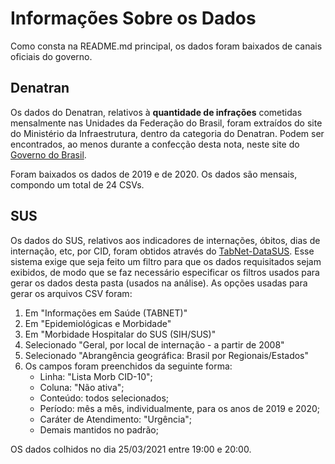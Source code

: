# Informações Sobre os Dados

Como consta na README.md principal, os dados foram baixados de canais oficiais do governo.

## Denatran
Os dados do Denatran, relativos à **quantidade de infrações** cometidas mensalmente nas Unidades da Federação do Brasil, foram extraídos do site do Ministério da Infraestrutura,
dentro da categoria do Denatran. Podem ser encontrados, ao menos durante a confecção desta nota, neste site do [Governo do Brasil](https://www.gov.br/infraestrutura/pt-br/assuntos/transito/conteudo-denatran/estatisticas-quantidade-de-infracoes-denatran).

Foram baixados os dados de 2019 e de 2020. Os dados são mensais, compondo um total de 24 CSVs.

## SUS
Os dados do SUS, relativos aos indicadores de internações, óbitos, dias de internação, etc, por CID, foram obtidos através do [TabNet-DataSUS](http://tabnet.datasus.gov.br/cgi/menu_tabnet_php.htm#).
Esse sistema exige que seja feito um filtro para que os dados requisitados sejam exibidos, de modo que se faz necessário especificar os filtros usados para gerar os dados desta pasta
(usados na análise). As opções usadas para gerar os arquivos CSV foram:
1. Em "Informações em Saúde (TABNET)"
2. Em "Epidemiológicas e Morbidade"
3. Em "Morbidade Hospitalar do SUS (SIH/SUS)"
4. Selecionado "Geral, por local de internação - a partir de 2008"
5. Selecionado "Abrangência geográfica: Brasil por Regionais/Estados"
6. Os campos foram preenchidos da seguinte forma:
    - Linha: "Lista Morb CID-10";
	 - Coluna: "Não ativa";
	 - Conteúdo: todos selecionados;
	 - Período: mês a mês, individualmente, para os anos de 2019 e 2020;
	 - Caráter de Atendimento: "Urgência";
	 - Demais mantidos no padrão;


OS dados colhidos no dia 25/03/2021 entre 19:00 e 20:00.
